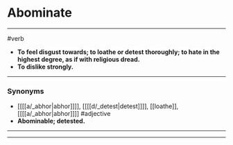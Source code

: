 # Abominate
---
#verb
- **To feel disgust towards; to loathe or detest thoroughly; to hate in the highest degree, as if with religious dread.**
- **To dislike strongly.**
---
### Synonyms
- [[[[a/_abhor|abhor]]]], [[[[d/_detest|detest]]]], [[loathe]], [[[[a/_abhor|abhor]]]]
#adjective
- **Abominable; detested.**
---
---
